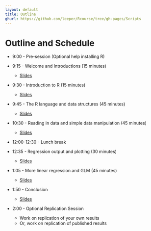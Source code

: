 ```yaml
---
layout: default
title: Outline
ghurl: https://github.com/leeper/Rcourse/tree/gh-pages/Scripts
---
```


# Outline and Schedule #

* 9:00 - Pre-session (Optional help installing R)

* 9:15 - Welcome and Introductions (15 minutes)

  * [Slides](Slides/Welcome.pdf)

* 9:30 - Introduction to R (15 minutes)

  * [Slides](Slides/Introduction.pdf)

* 9:45 - The R language and data structures (45 minutes)

  * [Slides](Slides/Basics.pdf)

* 10:30 - Reading in data and simple data manipulation (45 minutes)

  * [Slides](Slides/Data.pdf)

* 12:00-12:30 - Lunch break

* 12:35 - Regression output and plotting (30 minutes)

  * [Slides](Slides/Regression.pdf)
  
* 1:05 - More linear regression and GLM (45 minutes)

  * [Slides](Slides/Regression2.pdf)
  
* 1:50 - Conclusion

  * [Slides](Slides/Conclusion.pdf)

* 2:00 - Optional Replication Session

  * Work on replication of your own results
  * Or, work on replication of published results